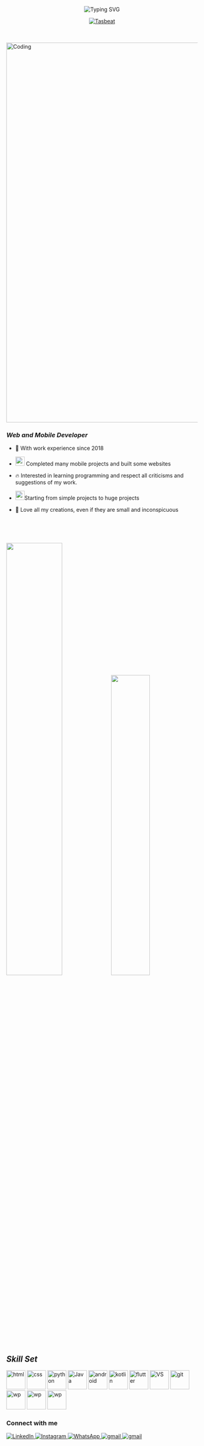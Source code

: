 <p align="center"><img src="https://readme-typing-svg.herokuapp.com?font=Dosis&size=40&pause=100&color=2196F3FF&center=true&vCenter=true&width=920&height=300&lines=Mobile+and+WordPress+Developer;Clean+Code;With+work+experience+since+2018;From+simple+projects+to+huge+projects;Completed+many+mobile+projects+and+built+some+websites" alt="Typing SVG""></p>



<p align="center"> <a href="https://github.com/ryo-ma/github-profile-trophy"><img src="https://github-profile-trophy.vercel.app/?username=Tasbeat&theme=algolia&column=-1&margin-w=10" alt="Tasbeat" /></a> </p>

<br>
    <br>

    
<img align="center" width="1000" src="https://www.mygo.ge/uploads/blog/1584023795.jpg" alt="Coding">
 

### *Web and Mobile Developer*

- 🌱 With work experience since 2018

-  <img height="24" width="24" src="https://user-images.githubusercontent.com/86986628/186820593-ae1adcaa-4ba2-4fe6-b2e0-3c07c55ddb57.gif"> Completed many mobile projects and built some websites

- 🔥 Interested in learning programming and respect all criticisms and suggestions of my work.

- <img height="24" width="24" src="https://user-images.githubusercontent.com/86986628/186821244-72b4cb96-5336-42cf-b71a-0e3d17b6b7bc.gif">Starting from simple projects to huge projects

- 💖 Love all my creations, even if they are small and inconspicuous

<br>
    <br>
    <br>
<p align=left>
<img algin="left" width="54%" src="https://github-readme-stats.vercel.app/api?username=Tasbeat&show_icons=true&title_color=00ADFE&icon_color=79ff97&text_color=fff&bg_color=30,DD4814,7432FF" />
<img width="45%" src="https://github-readme-stats.vercel.app/api/top-langs/?username=Tasbeat&layout=compact&show_icons=true&title_color=00ADFE&icon_color=79ff97&text_color=fff&bg_color=30,7432FF,061b49" />
</p>



## *Skill Set*

<p algin="right" width="320px">
    <img height="50" src="https://user-images.githubusercontent.com/86986628/166917156-8e41705c-9a45-40c9-91c5-88a9725581ae.svg" width="50" alt="html" style="max-width: 100%;">
    <img height="50" src="https://user-images.githubusercontent.com/86986628/186607307-19248a74-3ec4-4bfd-b368-d44a27b6606f.svg" width="50" alt="css" style="max-width: 100%;">
    <img height="50" src="https://user-images.githubusercontent.com/86986628/186026687-d764be08-d4be-4204-bf22-08d0878e1706.svg" width="50" alt="python" style="max-width: 100%;">
    <img height="50" src="https://user-images.githubusercontent.com/86986628/186026706-f5f79975-dc57-4227-a129-7c078232a04b.svg" width="50" alt="Java" style="max-width: 100%;">
    <img height="50" src="https://user-images.githubusercontent.com/86986628/186043571-7390d603-7b42-46bb-9b4f-8e825504418c.png" width="50" alt="android" style="max-width: 100%;">
    <img height="50" src="https://user-images.githubusercontent.com/86986628/186045207-650becf8-3df2-4f75-9136-5b226b5eaed8.png" width="50" alt="kotlin" style="max-width: 100%;">
    <img height="50" src="https://user-images.githubusercontent.com/86986628/186047497-93bda600-d669-48e6-afc8-600cab80b2a8.png" width="50" alt="flutter" style="max-width: 100%;">
    <img height="50" src="https://user-images.githubusercontent.com/86986628/166917486-146d3393-a4a6-470f-be1e-0791516d422d.svg" width="50" alt="VS" style="max-width: 100%;">
    <img height="50" src="https://user-images.githubusercontent.com/86986628/186045949-1fb8064c-414e-4cf2-a3ca-c924a2e78cbc.png" width="50" alt="git" style="max-width: 100%;">
      <img height="50" src="https://user-images.githubusercontent.com/86986628/186043168-aede50c9-2543-4039-a23b-1bc1a768ccd2.png" width="50" alt="wp" style="max-width: 100%;">
 <img height="50" src="https://pnggrid.com/wp-content/uploads/2021/05/Adobe-Illustrator-Logo-1024x998.png" width="50" alt="wp" style="max-width: 100%;">

 <img height="50" src="https://upload.wikimedia.org/wikipedia/commons/thumb/5/5f/Microsoft_Office_logo_%282019%E2%80%93present%29.svg/2048px-Microsoft_Office_logo_%282019%E2%80%93present%29.svg.png" width="50" alt="wp" style="max-width: 100%;">

</p>
    
###  Connect with me 

<p align="left">
<a href="https://www.linkedin.com/in/tasbeat/" target="_blank">
<img alt="LinkedIn" src="https://img.shields.io/badge/linkedin%20-%230077B5.svg?&style=for-the-badge&logo=linkedin&logoColor=white"/>
</a>
<a href="https://instagram.com/tasbeat.ir">
<img alt="Instagram" src="https://img.shields.io/badge/Instagram-E4405F?style=for-the-badge&logo=Instagram&logoColor=white" />
</a>
<a href="https://api.whatsapp.com/send?phone=0989215622680">
<img alt="WhatsApp" src="https://img.shields.io/badge/WhatsApp-4FCE5D?style=for-the-badge&logo=WhatsApp&logoColor=white" />
</a>
<a href="mailto:alialirahimi642@gmail.com">
<img alt="gmail" src="https://img.shields.io/badge/Gmail-D14836?style=for-the-badge&logo=gmail&logoColor=white" />
</a>  
<a href="https://t.me/tasbeat">
<img alt="gmail" src="https://img.shields.io/badge/telegram-2196f3?style=for-the-badge&logo=telegram&logoColor=white" />
</a>

